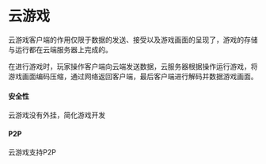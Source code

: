 # 云游戏

云游戏客户端的作用仅限于数据的发送、接受以及游戏画面的呈现了，游戏的存储与运行都在云端服务器上完成的。

在进行游戏时，玩家操作客户端向云端发送数据，云服务器根据操作运行游戏，将游戏画面编码压缩，通过网络返回客户端，最后客户端进行解码并数据游戏画面。



#### 安全性

云游戏没有外挂，简化游戏开发



#### P2P

云游戏支持P2P






